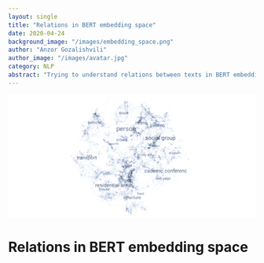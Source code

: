 ```yaml
---
layout: single
title: "Relations in BERT embedding space"
date: 2020-04-24
background_image: "/images/embedding_space.png"
author: "Anzor Gozalishvili"
author_image: "/images/avatar.jpg"
category: NLP
abstract: "Trying to understand relations between texts in BERT embedding space."
---
```


![title](/images/embedding_space.png)

# **Relations in BERT embedding space**
